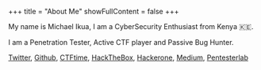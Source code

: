+++
title = "About Me"
showFullContent = false
+++

My name is Michael Ikua, I am a CyberSecurity Enthusiast from Kenya :kenya:.

I am a Penetration Tester, Active CTF player and Passive Bug Hunter.

[Twitter](https://twitter.com/ikuamike), [Github](https://github.com/ikuamike), [CTFtime](https://ctftime.org/user/36989), [HackTheBox](https://app.hackthebox.eu/profile/23062), [Hackerone](https://hackerone.com/ikuamike), [Medium](https://ikuamike.medium.com/), [Pentesterlab](https://pentesterlab.com/profile/ikuamike)


